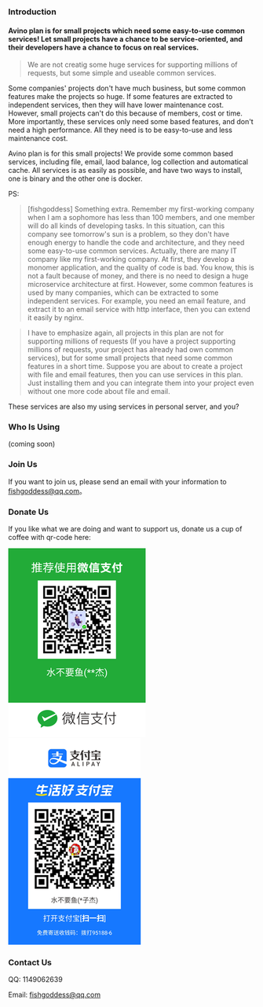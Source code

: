 ### Introduction
#### Avino plan is for **small projects** which need some easy-to-use common services! Let small projects have a chance to be service-oriented, and their developers have a chance to focus on real services. 

> We are not creatig some huge services for supporting millions of requests, but some simple and useable common services.

Some companies' projects don't have much business, but some common features make the projects so huge. If some features are extracted to independent services, then they will have lower maintenance cost. However, small projects can't do this because of members, cost or time. More importantly, these services only need some based features, and don't need a high performance. All they need is to be easy-to-use and less maintenance cost.

Avino plan is for this small projects! We provide some common based services, including file, email, laod balance, log collection and automatical cache. All services is as easily as possible, and have two ways to install, one is binary and the other one is docker.

PS: 
> [fishgoddess] Something extra. Remember my first-working company when I am a sophomore has less than 100 members, and one member will do all kinds of developing tasks. 
> In this situation, can this company see tomorrow's sun is a problem, so they don't have enough energy to handle the code and architecture, and they need some easy-to-use common services.
> Actually, there are many IT company like my first-working company. At first, they develop a monomer application, and the quality of code is bad.
> You know, this is not a fault because of money, and there is no need to design a huge microservice architecture at first.
> However, some common features is used by many companies, which can be extracted to some independent services.
> For example, you need an email feature, and extract it to an email service with http interface, then you can extend it easily by nginx.

> I have to emphasize again, all projects in this plan are not for supporting millions of requests (If you have a project supporting millions of requests, your project has already had own common services), but for some small projects that need some common features in a short time.
> Suppose you are about to create a project with file and email features, then you can use services in this plan. Just installing them and you can integrate them into your project even without one more code about file and email.

These services are also my using services in personal server, and you?

### Who Is Using
(coming soon)

### Join Us
If you want to join us, please send an email with your information to fishgoddess@qq.com。

### Donate Us
If you like what we are doing and want to support us, donate us a cup of coffee with qr-code here:

![wechat-pay](./_icon/wechat-pay.png)
![ali-pay](./_icon/ali-pay.png)

### Contact Us
QQ: 1149062639

Email: fishgoddess@qq.com
